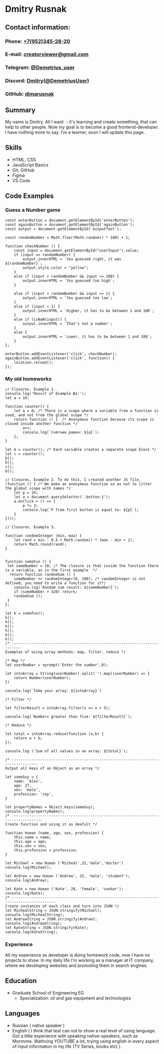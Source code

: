 <!-- ## [rsschool-cv](https://app.rs.school/) ## -->
# Dmitry Rusnak #


## Contact information: ##

### Phone: [+7(952)345-28-20](tel:+79523452820) ###

### E-mail: creatorviewer@gmail.com ###

### Telegram: [@Demetrius_user](https://t.me/Demetrius_user) ###

### Discord: [Dmitry(@DemetriusUser)](https://discord.com/users/830367835175125052) ###

### GitHub: [dimarusnak](https://github.com/dimarusnak) ###

## Summary ##

My name is Dmitry. All I want  - it's learning and create something, that
can help to other people. Now my goal is to become a good frontend-developer.
I have nothing more to say. I'm a learner, soon I will update this page.

## Skills ##

* HTML, CSS
* JavaScript Basics 
* Git, GitHub
* Figma
* VS Code

## Code Examples ##

### Guess a Number game ###
```
const enterButton = document.getElementById('enterButton');
const againButton = document.getElementById('againButton');
const output = document.getElementById('outputText');

const randomNumber = Math.floor(Math.random() * 100) + 1;

function checkNumber () {
    const input = document.getElementById("userInput").value;
    if (input == randomNumber) {
        output.innerHTML = `You guessed right, it was ${randomNumber}`;
        output.style.color = "yellow";
    }
    else if (input > randomNumber && input <= 100) {
        output.innerHTML = `You guessed too high`;
    }

    else if (input < randomNumber && input >= 1) {
        output.innerHTML = `You guessed too low`;
    }
    else if (input < 1) {
        output.innerHTML = `Higher, it has to be between 1 and 100`;
    } 
    else if (isNaN(input)) {
        output.innerHTML = `That's not a number`;
    }
    else {
        output.innerHTML = `Lower, it has to be between 1 and 100`;
    }
};

enterButton.addEventListener('click', checkNumber);
againButton.addEventListener('click', function() {
    location.reload();
});
```

### My old homeworks ###

```
// Closures. Example 1.
console.log('Result of Example №1:');
let a = 10;

function counter() {
    let a = 0; /* There is a scope where a variable from a function is used, and not from the global scope */
    return function () {  /* Anonymous function because its scope is closed inside another function */
        a++;
        console.log(`Счётчик равен: ${a}`);
    };
}

let b = counter(); /* Each variable creates a separate scope block */
let c = counter();
b();
b();
c();
b();

// Closures. Example 2. To do this, I created another JS file.
(function () { /* We make an anonymous function so as not to litter the global scope with names */
    let p = 24;
    let a = document.querySelector('.button-1');
    a.onclick = () => {
        p *= 3;
        console.log(`P from first button is equal to: ${p}`);
    }
})();

// Closures. Example 3.

function randomInteger (min, max) {
    let rand = min - 0.5 + Math.random() * (max - min + 1);
    return Math.round(rand);
}


function someFun () {
 let someNumber = 10; /* The closure is that inside the function there is a variable, as in the first example  */
  return function randomSum () {
    someNumber += randomInteger(0, 100); /* randomInteger is not defined, you need to write a function for it*/
    console.log(`Random sum result: ${someNumber}`);
    if (someNumber > 320) return;
    randomSum ();
 }
};

let k = someFun();
k();
k();
k();
k();
k();
k();
/* -------------------------------------------------------------------------- 
Examples of using array methods: map, filter, reduce */

/* Map */
let userNumber = +prompt('Enter the number',0);

let intoArray = String(userNumber).split('').map((userNumber) => {
    return Number(userNumber);
})

console.log(`Take your array: ${intoArray}`)

/* Filter */

let filterResult = intoArray.filter(x => x > 5);

console.log(`Numbers greater than five: ${filterResult}`);

/* Reduce */

let total = intoArray.reduce(function (a,b) {
    return a + b;
});

console.log (`Sum of all values ​​in an array: ${total}`);

/* ----------------------------------------------------------------------------------
Output all keys of an Object as an array */

let someGuy = {
    name: 'Alex',
    age: 27,
    sex: 'male',
    profession: 'cop',
}

let propertyNames = Object.keys(someGuy);
console.log(propertyNames);
/* ------------------------------------------------------------------------------------
Create function and using it as deafult */

function Human (name, age, sex, profession) {
    this.name = name;
    this.age = age;
    this.sex = sex;
    this.profession = profession;
}

let Michael = new Human ('Micheal',32,'male','doctor')
console.log(Michael);

let Andrew = new Human ('Andrew', 22, 'male', 'student');
console.log(Andrew);

let Kate = new Human ('Kate', 28, 'female', 'cooker');
console.log(Kate);
/* ------------------------------------------------------------------------------------------
Create instances of each class and turn into JSON */
let MichealString = JSON.stringify(Michael);
console.log(MichealString);
let AndrewString = JSON.stringify(Andrew);
console.log(AndrewString);
let KateString = JSON.stringify(Kate);
console.log(KateString);
```

### Experience ###


All my experience as developer is doing homework code, now I have no projects to show. In my daily life I'm working as a manager at IT company,
where we developing websites and promoting them in search engines. 


## Education ##

* Graduate School of Engineering EG
    + Specialization: oil and gas equipment and technologies

## Languages ##

* Russian ( native speaker )
* English ( I think that test can not to show a real level of using language. Got a little experience with speaking native-speakers, such as Mormons.
Wathcing YOUTUBE a lot, trying using english in every aspect of input information in my life (TV Series, books etc) ). 
